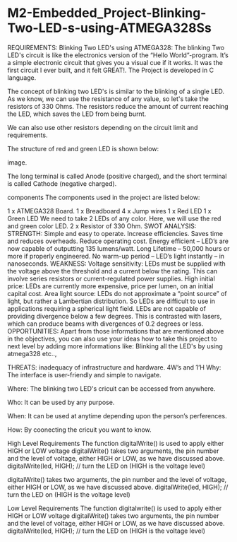 # M2-Embedded_Project-Blinking-Two-LED-s-using-ATMEGA328Ss

REQUIREMENTS:
Blinking Two LED's using ATMEGA328:
The blinking Two LED's circuit is like the electronics version of the “Hello World”-program. It’s a simple electronic circuit that gives you a visual cue if it works. It was the first circuit I ever built, and it felt GREAT!. The Project is developed in C language.

The concept of blinking two LED's is similar to the blinking of a single LED. As we know, we can use the resistance of any value, so let's take the resistors of 330 Ohms. The resistors reduce the amount of current reaching the LED, which saves the LED from being burnt.

We can also use other resistors depending on the circuit limit and requirements.

The structure of red and green LED is shown below:

image.

The long terminal is called Anode (positive charged), and the short terminal is called Cathode (negative charged).

components
The components used in the project are listed below:

1 x ATMEGA328 Board.
1 x Breadboard
4 x Jump wires
1 x Red LED
1 x Green LED We need to take 2 LEDs of any color. Here, we will use the red and green color LED.
2 x Resistor of 330 Ohm.
SWOT ANALYSIS:
STRENGTH:
Simple and easy to operate.
Increase efficiencies.
Saves time and reduces overheads.
Reduce operating cost.
Energy efficient – LED’s are now capable of outputting 135 lumens/watt.
Long Lifetime – 50,000 hours or more if properly engineered.
No warm-up period – LED’s light instantly – in nanoseconds.
WEAKNESS:
Voltage sensitivity: LEDs must be supplied with the voltage above the threshold and a current below the rating. This can involve series resistors or current-regulated power supplies. High initial price: LEDs are currently more expensive, price per lumen, on an initial capital cost.
Area light source: LEDs do not approximate a “point source” of light, but rather a Lambertian distribution. So LEDs are difficult to use in applications requiring a spherical light field. LEDs are not capable of providing divergence below a few degrees. This is contrasted with lasers, which can produce beams with divergences of 0.2 degrees or less.
OPPORTUNITIES:
Apart from those informations that are mentioned above in the objectives, you can also use your ideas how to take this project to next level by adding more informations like: Blinking all the LED's by using atmega328 etc..,

THREATS:
inadequacy of infrastructure and hardware.
4W’s and 1’H
Why:
The interface is user-friendly and simple to navigate.

Where:
The blinking two LED's cricuit can be accessed from anywhere.

Who:
It can be used by any purpose.

When:
It can be used at anytime depending upon the person’s perferences.

How:
By coonecting the cricuit you want to know.

High Level Requirements
The function digitalWrite() is used to apply either HIGH or LOW voltage digitalWrite() takes two arguments, the pin number and the level of voltage, either HIGH or LOW, as we have discussed above. digitalWrite(led, HIGH); // turn the LED on (HIGH is the voltage level)

digitalWrite() takes two arguments, the pin number and the level of voltage, either HIGH or LOW, as we have discussed above. digitalWrite(led, HIGH); // turn the LED on (HIGH is the voltage level)

Low Level Requirements
The function digitalwrite() is used to apply either HIGH or LOW voltage digitalWrite() takes two arguments, the pin number and the level of voltage, either HIGH or LOW, as we have discussed above. digitalWrite(led, HIGH); // turn the LED on (HIGH is the voltage level)


